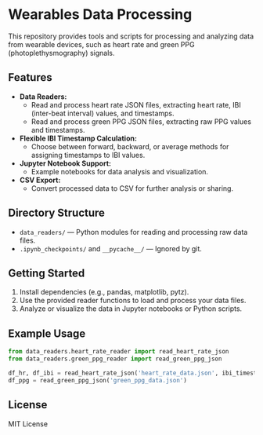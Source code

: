 # Wearables Data Processing

This repository provides tools and scripts for processing and analyzing data from wearable devices, such as heart rate and green PPG (photoplethysmography) signals.

## Features
- **Data Readers:**
  - Read and process heart rate JSON files, extracting heart rate, IBI (inter-beat interval) values, and timestamps.
  - Read and process green PPG JSON files, extracting raw PPG values and timestamps.
- **Flexible IBI Timestamp Calculation:**
  - Choose between forward, backward, or average methods for assigning timestamps to IBI values.
- **Jupyter Notebook Support:**
  - Example notebooks for data analysis and visualization.
- **CSV Export:**
  - Convert processed data to CSV for further analysis or sharing.

## Directory Structure
- `data_readers/` — Python modules for reading and processing raw data files.
- `.ipynb_checkpoints/` and `__pycache__/` — Ignored by git.

## Getting Started
1. Install dependencies (e.g., pandas, matplotlib, pytz).
2. Use the provided reader functions to load and process your data files.
3. Analyze or visualize the data in Jupyter notebooks or Python scripts.

## Example Usage
```python
from data_readers.heart_rate_reader import read_heart_rate_json
from data_readers.green_ppg_reader import read_green_ppg_json

df_hr, df_ibi = read_heart_rate_json('heart_rate_data.json', ibi_timestamp_method='forward')
df_ppg = read_green_ppg_json('green_ppg_data.json')
```

## License
MIT License 